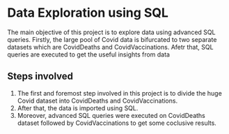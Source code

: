 # Data Exploration using SQL

The main objective of this project is to explore data using advanced SQL queries. Firstly, the large pool of Covid data is bifurcated to two separate datasets which are 
CovidDeaths and CovidVaccinations. Afetr that, SQL queries are executed to get the useful insights from data

## Steps involved
1. The first and foremost step involved in this project is to divide the huge Covid dataset into CovidDeaths and CovidVaccinations.
2. After that, the data is imported using SQL.
3. Moreover, advanced SQL queries were executed on CovidDeaths dataset followed by CovidVaccinations to get some coclusive results.
